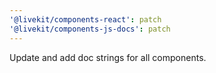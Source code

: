 ```yaml
---
'@livekit/components-react': patch
'@livekit/components-js-docs': patch
---
```


Update and add doc strings for all components.
